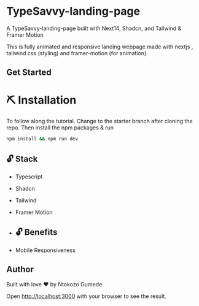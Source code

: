 # TypeSavvy-landing-page
A TypeSavvy-landing-page built with Next14, Shadcn, and Tailwind & Framer Motion


This is fully animated and responsive landing webpage made with nextjs , tailwind css (styling) and framer-motion (for animation).

## Get Started
# ⛏️ Installation
To follow along the tutorial. 
Change to the starter branch  after cloning the repo.
Then install the npm packages & run
```bash
npm install && npm run dev
```


## 🔓 Stack
- Typescript
- Shadcn
- Tailwind
- Framer Motion

- ## 🔓 Benefits
- Mobile Responsiveness

## Author
Built with love ❤️ by Ntokozo Gumede

Open [http://localhost:3000](http://localhost:3000) with your browser to see the result.

